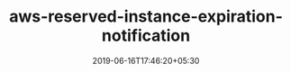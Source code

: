 ---
title: "aws-reserved-instance-expiration-notification"
date: 2019-06-16T17:46:20+05:30
type: "organisations"
org_name: "Amazon Web Services - Labs"
repo_desc: " Python SAM Lambda module for sending email about AWS Reserved Instance whose contract is expiring within the specified days"
repo_link: https://github.com/awslabs/aws-reserved-instance-expiration-notification


---